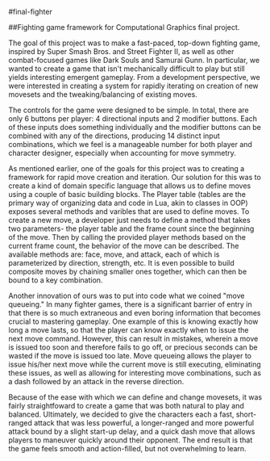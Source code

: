 #final-fighter

##Fighting game framework for Computational Graphics final project.

The goal of this project was to make a fast-paced, top-down fighting game, inspired by Super Smash Bros. and Street Fighter II, as well as other combat-focused games like Dark Souls and Samurai Gunn.  In particular, we wanted to create a game that isn't mechanically difficult to play but still yields interesting emergent gameplay.  From a development perspective, we were interested in creating a system for rapidly iterating on creation of new movesets and the tweaking/balancing of existing moves.

The controls for the game were designed to be simple.  In total, there are only 6 buttons per player: 4 directional inputs and 2 modifier buttons.  Each of these inputs does something individually and the modifier buttons can be combined with any of the directions, producing 14 distinct input combinations, which we feel is a manageable number for both player and character designer, especially when accounting for move symmetry.

As mentioned earlier, one of the goals for this project was to creating a framework for rapid move creation and iteration.  Our solution for this was to create a kind of domain specific language that allows us to define moves using a couple of basic building blocks.  The Player table (tables are the primary way of organizing data and code in Lua, akin to classes in OOP) exposes several methods and varibles that are used to define moves.  To create a new move, a developer just needs to define a method that takes two parameters- the player table and the frame count since the beginning of the move.  Then by calling the provided player methods based on the current frame count, the behavior of the move can be described.  The available methods are: face, move, and attack, each of which is parameterized by direction, strength, etc.  It is even possible to build composite moves by chaining smaller ones together, which can then be bound to a key combination.

Another innovation of ours was to put into code what we coined "move queueing."  In many fighter games, there is a significant barrier of entry in that there is so much extraneous and even boring information that becomes crucial to mastering gameplay.  One example of this is knowing exactly how long a move lasts, so that the player can know exactly when to issue the next move command.  However, this can result in mistakes, wherein a move is issued too soon and therefore fails to go off, or precious seconds can be wasted if the move is issued too late.  Move queueing allows the player to issue his/her next move while the current move is still executing, eliminating these issues, as well as allowing for interesting move combinations, such as a dash followed by an attack in the reverse direction.

Because of the ease with which we can define and change movesets, it was fairly straightfoward to create a game that was both natural to play and balanced.  Ultimately, we decided to give the characters each a fast, short-ranged attack that was less powerful, a longer-ranged and more powerful attack bound by a slight start-up delay, and a quick dash move that allows players to maneuver quickly around their opponent.  The end result is that the game feels smooth and action-filled, but not overwhelming to learn.